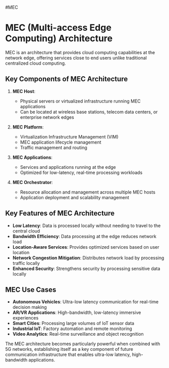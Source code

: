 #MEC 
# MEC (Multi-access Edge Computing) Architecture

MEC is an architecture that provides cloud computing capabilities at the network edge, offering services close to end users unlike traditional centralized cloud computing.

## Key Components of MEC Architecture

1. **MEC Host**: 
   - Physical servers or virtualized infrastructure running MEC applications
   - Can be located at wireless base stations, telecom data centers, or enterprise network edges

2. **MEC Platform**:
   - Virtualization Infrastructure Management (VIM)
   - MEC application lifecycle management
   - Traffic management and routing

3. **MEC Applications**:
   - Services and applications running at the edge
   - Optimized for low-latency, real-time processing workloads

4. **MEC Orchestrator**:
   - Resource allocation and management across multiple MEC hosts
   - Application deployment and scalability management

## Key Features of MEC Architecture

- **Low Latency**: Data is processed locally without needing to travel to the central cloud
- **Bandwidth Efficiency**: Data processing at the edge reduces network load
- **Location-Aware Services**: Provides optimized services based on user location
- **Network Congestion Mitigation**: Distributes network load by processing traffic locally
- **Enhanced Security**: Strengthens security by processing sensitive data locally

## MEC Use Cases

- **Autonomous Vehicles**: Ultra-low latency communication for real-time decision making
- **AR/VR Applications**: High-bandwidth, low-latency immersive experiences
- **Smart Cities**: Processing large volumes of IoT sensor data
- **Industrial IoT**: Factory automation and remote monitoring
- **Video Analytics**: Real-time surveillance and object recognition

The MEC architecture becomes particularly powerful when combined with 5G networks, establishing itself as a key component of future communication infrastructure that enables ultra-low latency, high-bandwidth applications.